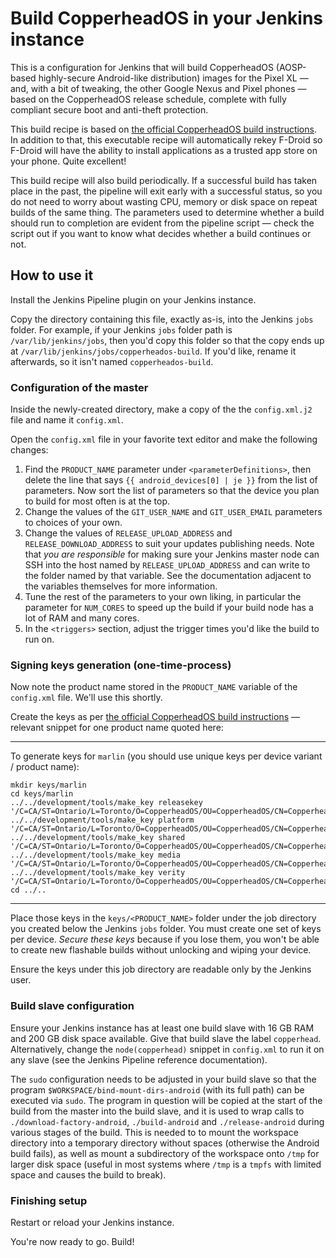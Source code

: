 # Build CopperheadOS in your Jenkins instance

This is a configuration for Jenkins that will build CopperheadOS (AOSP-based
highly-secure Android-like distribution) images for the Pixel XL — and,
with a bit of tweaking, the other Google Nexus and Pixel phones —
based on the CopperheadOS release schedule, complete with fully compliant
secure boot and anti-theft protection.

This build recipe is based on [the official CopperheadOS build instructions](https://copperhead.co/android/docs/building).
In addition to that, this executable recipe will automatically
rekey F-Droid so F-Droid will have the ability to install applications
as a trusted app store on your phone.  Quite excellent!

This build recipe will also build periodically.  If a successful build
has taken place in the past, the pipeline will exit early with a
successful status, so you do not need to worry about wasting CPU,
memory or disk space on repeat builds of the same thing.  The parameters
used to determine whether a build should run to completion are evident
from the pipeline script — check the script out if you want to know
what decides whether a build continues or not.

## How to use it

Install the Jenkins Pipeline plugin on your Jenkins instance.

Copy the directory containing this file, exactly as-is, into the Jenkins
`jobs` folder.  For example, if your Jenkins `jobs` folder path is
`/var/lib/jenkins/jobs`, then you'd copy this folder so that the copy
ends up at `/var/lib/jenkins/jobs/copperheados-build`.  If you'd like,
rename it afterwards, so it isn't named `copperheados-build`.

### Configuration of the master

Inside the newly-created directory, make a copy of the the `config.xml.j2`
file and name it `config.xml`.

Open the `config.xml` file in your favorite text editor and make the
following changes:

1. Find the `PRODUCT_NAME` parameter under `<parameterDefinitions>`,
   then delete the line that says `{{ android_devices[0] | je }}` from
   the list of parameters.  Now sort the list of parameters so that the
   device you plan to build for most often is at the top.
2. Change the values of the `GIT_USER_NAME` and `GIT_USER_EMAIL`
   parameters to choices of your own.
3. Change the values of `RELEASE_UPLOAD_ADDRESS` and
   `RELEASE_DOWNLOAD_ADDRESS` to suit your updates publishing needs.  Note
   that _you are responsible_ for making sure your Jenkins master node
   can SSH into the host named by `RELEASE_UPLOAD_ADDRESS` and can write
   to the folder named by that variable.  See the documentation adjacent
   to the variables themselves for more information.
4. Tune the rest of the parameters to your own liking, in particular the
   parameter for `NUM_CORES` to speed up the build if your build node
   has a lot of RAM and many cores.
5. In the `<triggers>` section, adjust the trigger times you'd like the
   build to run on.

### Signing keys generation (one-time-process)

Now note the product name stored in the `PRODUCT_NAME` variable of the
`config.xml` file.  We'll use this shortly.

Create the keys as per
[the official CopperheadOS build instructions](https://copperhead.co/android/docs/building)
 — relevant snippet for one product name quoted here:

--------------------------------------------------------------------------

To generate keys for `marlin` (you should use unique keys per
device variant / product name):

    mkdir keys/marlin
    cd keys/marlin
    ../../development/tools/make_key releasekey '/C=CA/ST=Ontario/L=Toronto/O=CopperheadOS/OU=CopperheadOS/CN=CopperheadOS/emailAddress=copperheados@copperhead.co'
    ../../development/tools/make_key platform '/C=CA/ST=Ontario/L=Toronto/O=CopperheadOS/OU=CopperheadOS/CN=CopperheadOS/emailAddress=copperheados@copperhead.co'
    ../../development/tools/make_key shared '/C=CA/ST=Ontario/L=Toronto/O=CopperheadOS/OU=CopperheadOS/CN=CopperheadOS/emailAddress=copperheados@copperhead.co'
    ../../development/tools/make_key media '/C=CA/ST=Ontario/L=Toronto/O=CopperheadOS/OU=CopperheadOS/CN=CopperheadOS/emailAddress=copperheados@copperhead.co'
    ../../development/tools/make_key verity '/C=CA/ST=Ontario/L=Toronto/O=CopperheadOS/OU=CopperheadOS/CN=CopperheadOS/emailAddress=copperheados@copperhead.co'
    cd ../..

--------------------------------------------------------------------------

Place those keys in the `keys/<PRODUCT_NAME>` folder under the job directory
you created below the Jenkins `jobs` folder.  You must create one set of
keys per device.  *Secure these keys* because if you lose them, you won't be
able to create new flashable builds without unlocking and wiping your device.

Ensure the keys under this job directory are readable only by the Jenkins user.

### Build slave configuration

Ensure your Jenkins instance has at least one build slave with 16 GB RAM
and 200 GB disk space available.  Give that build slave the label `copperhead`.
Alternatively, change the `node(copperhead)` snippet in `config.xml`
to run it on any slave (see the Jenkins Pipeline reference documentation).

The `sudo` configuration needs to be adjusted in your build slave so that
the program `$WORKSPACE/bind-mount-dirs-android` (with its full path) can
be executed via `sudo`.  The program in question will be copied at the start
of the build from the master into the build slave, and it is used to wrap
calls to `./download-factory-android`, `./build-android` and
`./release-android` during various stages of the build.  This is needed to
to mount the workspace directory into a temporary directory without spaces
(otherwise the Android build fails), as well as mount a subdirectory of
the workspace onto `/tmp` for larger disk space (useful in most systems
where `/tmp` is a `tmpfs` with limited space and causes the build to break).

### Finishing setup

Restart or reload your Jenkins instance.

You're now ready to go.  Build!
